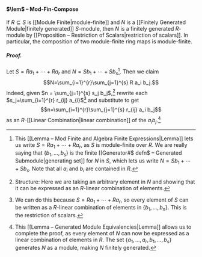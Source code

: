 #### $\lem$ – Mod-Fin-Compose
If $R\subseteq S$ is [[Module Finite|module-finite]] and $N$ is a [[Finitely Generated Module|finitely generated]] $S$-module, then $N$ is a finitely generated $R$-module by [[Proposition – Restriction of Scalars|restriction of scalars]]. In particular, the composition of two module-finite ring maps is module-finite.

##### *Proof.*
Let $S = R a_1 + \cdots + R a_r$ and $N = S b_1 + \cdots + S b_s$[^1]. Then we claim $$N=\sum_{i=1}^{r}\sum_{j=1}^{s} R a_i b_j.$$ Indeed, given $n = \sum_{j=1}^{s} s_j b_j$,[^2] rewrite each $s_j=\sum_{i=1}^{r} r_{ij} a_{i}$[^3] and substitute to get 
$$n=\sum_{i=1}^{r}\sum_{j=1}^{s} r_{ij} a_i b_j$$
as an $R$-[[Linear Combination|linear combination]] of the $a_i b_j$.[^4]

[^1]: This [[Lemma – Mod Finite and Algebra Finite Expressions|Lemma]] lets us write $S = R a_1 + \cdots + R a_r$, as $S$ is module-finite over $R$. We are really saying that $\{b_{1},\dots,b_{s}\}$ is the finite [[Generator#$ defn$ – Generated Submodule|generating set]] for $N$ in $S$, which lets us write $N = S b_1 + \cdots + S b_s$. Note that all $a_{i}$ and $b_{i}$ are contained in $R$. 
[^2]: Structure: Here we are taking an arbitrary element in $N$ and showing that it can be expressed as an $R$-linear combination of elements. 
[^3]: We can do this because $S = R a_1 + \cdots + R a_r$, so every element of $S$ can be written as a $R$-linear combination of elements in $\{b_{1},\dots,b_{n}\}$. This is the restriction of scalars. 
[^4]: This [[Lemma – Generated Module Equivalencies|Lemma]] allows us to complete the proof, as every element of $N$ can now be expressed as a linear combination of elements in $R$. The set $\{a_1,\dots,a_{r},b_{1},\dots,b_{s}\}$ generates $N$ as a module, making $N$ finitely generated.